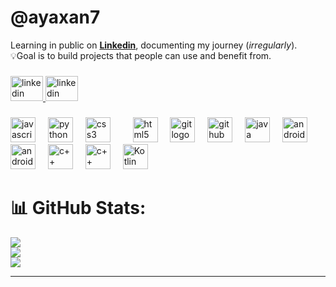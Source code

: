 # @ayaxan7
Learning in public on <a href="https://www.linkedin.com/in/syed-mohammad-ayaan-30302b271/" target="_blank">**Linkedin**</a>, documenting my journey (*irregularly*).<br>💡Goal is to build projects that people can use and benefit from.

###

<div align="center">

</div>

###

<div align="left">
  <a href="https://www.linkedin.com/in/syed-mohammad-ayaan-30302b271/" target="_blank">
    <img src="https://raw.githubusercontent.com/maurodesouza/profile-readme-generator/master/src/assets/icons/social/linkedin/default.svg" width="52" height="40" alt="linkedin logo"  />
  </a>
  <a href="https://www.linkedin.com/in/syed-mohammad-ayaan-30302b271/" target="_blank">
  <img src="https://cdn.jsdelivr.net/gh/devicons/devicon@latest/icons/twitter/twitter-original.svg"
  width="52" height="40" alt="linkedin logo"  />
  </a>
</div>

###

<div align="left">
  <img src="https://cdn.jsdelivr.net/gh/devicons/devicon/icons/javascript/javascript-original.svg" height="40" alt="javascript logo"  />
  <img width="12" />
  <img src="https://cdn.jsdelivr.net/gh/devicons/devicon/icons/python/python-original.svg" height="40" alt="python logo"  />
  <img width="12" />
  <img src="https://cdn.jsdelivr.net/gh/devicons/devicon/icons/css3/css3-original.svg" height="40" alt="css3 logo"  />
  <img width="12" />
  <img width="12" />
  <img src="https://cdn.jsdelivr.net/gh/devicons/devicon/icons/html5/html5-original.svg" height="40" alt="html5 logo"  />
  <img width="12" />
  <img src="https://cdn.jsdelivr.net/gh/devicons/devicon/icons/git/git-original.svg" height="40" alt="git logo"  />
  <img width="12" />
  <img src="https://cdn.jsdelivr.net/gh/devicons/devicon/icons/github/github-original.svg" height="40" alt="github logo"  />
  <img width="12" />
  <img src="https://cdn.jsdelivr.net/gh/devicons/devicon/icons/java/java-original.svg" height="40" alt="java logo"  />
  <img width="12" />
  <img src="https://cdn.jsdelivr.net/gh/devicons/devicon@latest/icons/androidstudio/androidstudio-original.svg"  height="40" alt="android studio logo" />
  <img width="12" />
  <img src="https://cdn.jsdelivr.net/gh/devicons/devicon@latest/icons/c/c-original.svg"height="40" alt="android studio logo" />
  <img width="12" />
  <img src="https://cdn.jsdelivr.net/gh/devicons/devicon@latest/icons/cplusplus/cplusplus-original.svg"height="40" alt="c++ logo" />
  <img width="12" />
  <img src="https://cdn.jsdelivr.net/gh/devicons/devicon@latest/icons/firebase/firebase-original.svg" height="40" alt="c++ logo" />
  <img width="12" />
  <img src="https://cdn.jsdelivr.net/gh/devicons/devicon@latest/icons/kotlin/kotlin-original.svg" /
  height="40" alt="Kotlin logo" />
  <img width="12" />       
</div>

# 📊 GitHub Stats:
![](https://github-readme-stats.vercel.app/api?username=ayaxan7&theme=dark&hide_border=false&include_all_commits=true&count_private=false)<br/>
![](https://github-readme-streak-stats.herokuapp.com/?user=ayaxan7&theme=dark&hide_border=false)<br/>
![](https://github-readme-stats.vercel.app/api/top-langs/?username=ayaxan7&theme=dark&hide_border=false&include_all_commits=true&count_private=false&layout=compact)

---